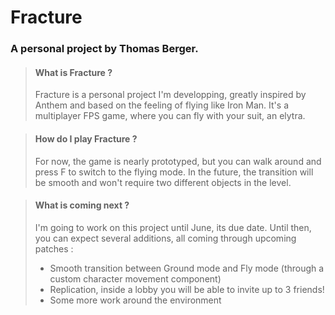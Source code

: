 # Fracture
### A personal project by Thomas Berger.

> #### What is Fracture ?
> 
> Fracture is a personal project I'm developping, greatly inspired by Anthem and based on the feeling of flying like Iron Man. It's a multiplayer FPS game, where you can fly with your suit, an elytra.

> #### How do I play Fracture ?
>
> For now, the game is nearly prototyped, but you can walk around and press F to switch to the flying mode. In the future, the transition will be smooth and won't require two different objects in the level.

> #### What is coming next ?
>
> I'm going to work on this project until June, its due date. Until then, you can expect several additions, all coming through upcoming patches :
> - Smooth transition between Ground mode and Fly mode (through a custom character movement component)
> - Replication, inside a lobby you will be able to invite up to 3 friends!
> - Some more work around the environment
